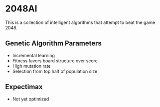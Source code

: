 # 2048AI
This is a collection of intelligent algorithms that attempt to beat the game 2048.

## Genetic Algorithm Parameters
- Incremental learning
- Fitness favors board structure over score
- High mutation rate
- Selection from top half of population size

## Expectimax
- Not yet optimized

